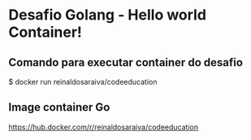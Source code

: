 # Desafio Golang - Hello world Container!

## Comando para executar container do desafio

$ docker run reinaldosaraiva/codeeducation

## Image container Go

https://hub.docker.com/r/reinaldosaraiva/codeeducation
